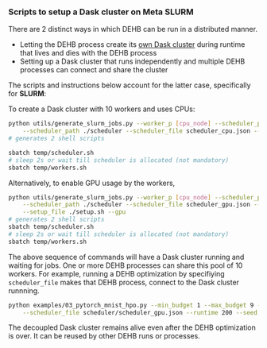 ### Scripts to setup a Dask cluster on Meta SLURM

There are 2 distinct ways in which DEHB can be run in a distributed manner.
* Letting the DEHB process create its [own Dask cluster](../README.md#running-dehb-in-a-parallel-setting) during runtime that lives and dies with the DEHB process 
* Setting up a Dask cluster that runs independently and multiple DEHB processes can connect and share the cluster

The scripts and instructions below account for the latter case, specifically for **SLURM**:

To create a Dask cluster with 10 workers and uses CPUs:
```bash
python utils/generate_slurm_jobs.py --worker_p [cpu_node] --scheduler_p [cpu_node] --nworkers 10 \
    --scheduler_path ./scheduler --scheduler_file scheduler_cpu.json --output_path temp --setup_file ./setup.sh
# generates 2 shell scripts
```
```bash
sbatch temp/scheduler.sh
# sleep 2s or wait till scheduler is allocated (not mandatory)
sbatch temp/workers.sh
```

Alternatively, to enable GPU usage by the workers,
```bash
python utils/generate_slurm_jobs.py --worker_p [cpu_node] --scheduler_p [cpu_node] --nworkers 10 \
    --scheduler_path ./scheduler --scheduler_file scheduler_gpu.json --output_path temp \
    --setup_file ./setup.sh --gpu
# generates 2 shell scripts
sbatch temp/scheduler.sh
# sleep 2s or wait till scheduler is allocated (not mandatory)
sbatch temp/workers.sh
```

The above sequence of commands will have a Dask cluster running and waiting for jobs. 
One or more DEHB processes can share this pool of 10 workers.
For example, running a DEHB optimization by specifiying `scheduler_file` makes that DEHB process, 
connect to the Dask cluster runnning.
```bash
python examples/03_pytorch_mnist_hpo.py --min_budget 1 --max_budget 9 --verbose \
    --scheduler_file scheduler/scheduler_gpu.json --runtime 200 --seed 123
```
The decoupled Dask cluster remains alive even after the DEHB optimization is over. 
It can be reused by other DEHB runs or processes. 

